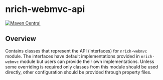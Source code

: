 # nrich-webmvc-api

[![Maven Central](https://maven-badges.herokuapp.com/maven-central/net.croz.nrich/nrich-webmvc-api/badge.svg?color=blue)](https://maven-badges.herokuapp.com/maven-central/net.croz.nrich/nrich-webmvc-api)

## Overview

Contains classes that represent the API (interfaces) for `nrich-webmvc` module. The interfaces have default implementations provided in
`nrich-webmvc` module but users can provide their own implementations. Unless some overriding is required only classes from this module should be used directly, other configuration should be provided
through property files.
